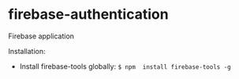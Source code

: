 # firebase-authentication
Firebase application

Installation:

- Install firebase-tools globally:
    `$ npm  install firebase-tools -g`

